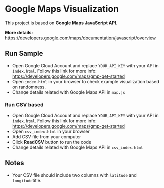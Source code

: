 # Google Maps Visualization

This project is based on **Google Maps JavaScript API**. 

**More details:** https://developers.google.com/maps/documentation/javascript/overview

## Run Sample
- Open Google Cloud Account and replace ```YOUR_API_KEY``` with your API in ``ìndex.html``. Follow this link for more info: https://developers.google.com/maps/gmp-get-started
- Open ```index.html``` in your browser to check example visualization based on randomness.
- Change details related with Google Maps API in ```map.js```

### Run CSV based
- Open Google Cloud Account and replace ```YOUR_API_KEY``` with your API in ``ìndex.html``. Follow this link for more info: https://developers.google.com/maps/gmp-get-started
- Open ```csv_index.html``` in your browser
- Add CSV file from your computer
- Click **ReadCSV** button to run the code
- Change details related with Google Maps API in ```csv_index.html```


## Notes
- Your CSV file should include two columns with ```latitude``` and ```longitude```title.